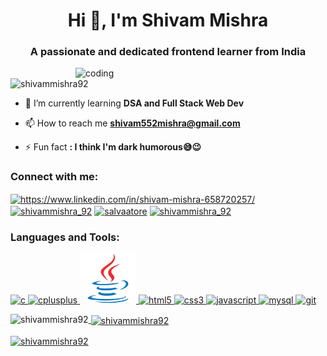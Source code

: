 <h1 align="center">Hi 👋, I'm Shivam Mishra</h1>
<h3 align="center">A passionate and dedicated frontend learner from India</h3>
<img align = "right" alt="coding" width="400" src="https://cdn.videoplasty.com/animation/chill-coding-programming-lo-fi-animation-stock-animation-21874-1024x576.jpg">
<p align="left"> <img src="https://komarev.com/ghpvc/?username=shivammishra92&label=Profile%20views&color=0e75b6&style=flat" alt="shivammishra92" /> </p>

- 🌱 I’m currently learning **DSA and Full Stack Web Dev**

- 📫 How to reach me **shivam552mishra@gmail.com**

- ⚡ Fun fact **: I think I'm dark humorous😅😉**

<h3 align="left">Connect with me:</h3>
<p align="left">
<a href="https://linkedin.com/in/shivam-mishra-658720257/" target="blank"><img align="center" src="https://www.freepnglogos.com/uploads/linkedin-in-logo-png-1.png" alt="https://www.linkedin.com/in/shivam-mishra-658720257/" height="60" width="55" /></a>
<a href="https://instagram.com/im_mishrashivam" target="blank"><img align="center" src="https://www.freepnglogos.com/uploads/logo-ig-png/logo-ig-stunning-instagram-logo-vector-download-for-new-7.png" alt="shivammishra_92" height="50" width="45" /></a>
<a href="https://www.leetcode.com/salvaatore" target="blank"><img align="center" src="https://upload.wikimedia.org/wikipedia/commons/1/19/LeetCode_logo_black.png" alt="salvaatore" height="60" width="55" /></a>
<a href="https://auth.geeksforgeeks.org/user/shivammishra_92" target="blank"><img align="center" src="https://www.svgrepo.com/show/330494/geeksforgeeks.svg" alt="shivammishra_92" height="80" width="80" /></a>
</p>

<h3 align="left">Languages and Tools:</h3>
<p align="left"> <a href="https://www.cprogramming.com/" target="_blank" rel="noreferrer"> <img src="https://upload.wikimedia.org/wikipedia/commons/thumb/1/18/C_Programming_Language.svg/570px-C_Programming_Language.svg.png?20201031132917" alt="c" width="55" height="60"/> </a> <a href="https://www.w3schools.com/cpp/" target="_blank" rel="noreferrer"> <img src="https://upload.wikimedia.org/wikipedia/commons/thumb/1/18/ISO_C%2B%2B_Logo.svg/459px-ISO_C%2B%2B_Logo.svg.png?20170928190710" alt="cplusplus" width="50" height="60"/> </a> <a href="https://www.java.com" target="_blank" rel="noreferrer"> <img src="https://raw.githubusercontent.com/devicons/devicon/master/icons/java/java-original.svg" alt="java" width="90" height="80"/> <a href="https://www.w3.org/html/" target="_blank" rel="noreferrer"> <img src="https://upload.wikimedia.org/wikipedia/commons/thumb/6/61/HTML5_logo_and_wordmark.svg/768px-HTML5_logo_and_wordmark.svg.png?20170517184425" alt="html5" width="65" height="60"/> </a><a href="https://www.w3schools.com/css/" target="_blank" rel="noreferrer"> <img src="https://www.vectorlogo.zone/logos/w3_css/w3_css-icon.svg" alt="css3" width="55" height="55"/> </a>   </a> <a href="https://developer.mozilla.org/en-US/docs/Web/JavaScript" target="_blank" rel="noreferrer"> <img src="https://seeklogo.com/images/J/javascript-logo-8892AEFCAC-seeklogo.com.png" alt="javascript" width="50" height="55"/> </a>
<a href="https://www.w3schools.com/mysql/mysql_ref_functions.asp" target="_blank" rel="noreferrer"> <img src="https://www.freepnglogos.com/uploads/logo-mysql-png/logo-mysql-mysql-and-moodle-elearningworld-5.png" alt="mysql" width="60" height="65"/> </a> <a href="https://git-scm.com/" target="_blank" rel="noreferrer"> <img src="https://www.vectorlogo.zone/logos/git-scm/git-scm-icon.svg" alt="git" width="55" height="60"/>
</p>

<p><img align="left" src="https://github-readme-stats.vercel.app/api/top-langs?username=shivammishra92&show_icons=true&locale=en&layout=compact" alt="shivammishra92" /></p>

<p>&nbsp;<img align="center" src="https://github-readme-stats.vercel.app/api?username=shivammishra92&show_icons=true&locale=en" alt="shivammishra92" /></p>

<p><img align="center" src="https://github-readme-streak-stats.herokuapp.com/?user=shivammishra92&" alt="shivammishra92" /></p>
